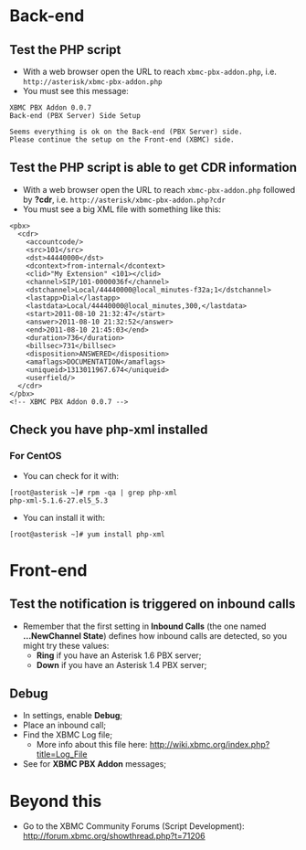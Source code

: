 


# Back-end #

## Test the PHP script ##

  * With a web browser open the URL to reach `xbmc-pbx-addon.php`, i.e. `http://asterisk/xbmc-pbx-addon.php`
  * You must see this message:
```
XBMC PBX Addon 0.0.7
Back-end (PBX Server) Side Setup

Seems everything is ok on the Back-end (PBX Server) side. 
Please continue the setup on the Front-end (XBMC) side.
```

## Test the PHP script is able to get CDR information ##

  * With a web browser open the URL to reach `xbmc-pbx-addon.php` followed by **?cdr**, i.e. `http://asterisk/xbmc-pbx-addon.php?cdr`
  * You must see a big XML file with something like this:
```
<pbx>
  <cdr>
    <accountcode/>
    <src>101</src>
    <dst>44440000</dst>
    <dcontext>from-internal</dcontext>
    <clid>"My Extension" <101></clid>
    <channel>SIP/101-0000036f</channel>
    <dstchannel>Local/44440000@local_minutes-f32a;1</dstchannel>
    <lastapp>Dial</lastapp>
    <lastdata>Local/44440000@local_minutes,300,</lastdata>
    <start>2011-08-10 21:32:47</start>
    <answer>2011-08-10 21:32:52</answer>
    <end>2011-08-10 21:45:03</end>
    <duration>736</duration>
    <billsec>731</billsec>
    <disposition>ANSWERED</disposition>
    <amaflags>DOCUMENTATION</amaflags>
    <uniqueid>1313011967.674</uniqueid>
    <userfield/>
  </cdr>
</pbx>
<!-- XBMC PBX Addon 0.0.7 -->
```

## Check you have php-xml installed ##

### For CentOS ###
  * You can check for it with:
```
[root@asterisk ~]# rpm -qa | grep php-xml
php-xml-5.1.6-27.el5_5.3
```
  * You can install it with:
```
[root@asterisk ~]# yum install php-xml
```

# Front-end #

## Test the notification is triggered on inbound calls ##

  * Remember that the first setting in **Inbound Calls** (the one named **...NewChannel State**) defines how inbound calls are detected, so you might try these values:
    * **Ring** if you have an Asterisk 1.6 PBX server;
    * **Down** if you have an Asterisk 1.4 PBX server;

## Debug ##

  * In settings, enable **Debug**;
  * Place an inbound call;
  * Find the XBMC Log file;
    * More info about this file here: http://wiki.xbmc.org/index.php?title=Log_File
  * See for **XBMC PBX Addon** messages;

# Beyond this #

  * Go to the XBMC Community Forums (Script Development): http://forum.xbmc.org/showthread.php?t=71206